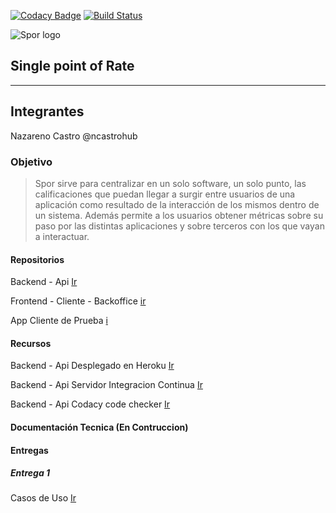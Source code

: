 [![Codacy Badge](https://api.codacy.com/project/badge/Grade/6dc335a3fa00440fa5f5d92573527e56)](https://app.codacy.com/app/nazarenomartincastro/spor_api?utm_source=github.com&utm_medium=referral&utm_content=ncastrohub/spor_api&utm_campaign=Badge_Grade_Dashboard)
[![Build Status](https://travis-ci.org/ncastrohub/spor_api.svg?branch=master)](https://travis-ci.org/ncastrohub/spor_api)

![Spor logo](https://user-images.githubusercontent.com/11638658/45330196-a5408600-b53a-11e8-8999-d34461908ef3.png)
## Single point of Rate
---
## Integrantes

Nazareno Castro @ncastrohub

### Objetivo

>Spor sirve para centralizar en un solo software, un solo punto,  las calificaciones que puedan llegar a surgir entre usuarios de una aplicación como resultado de la interacción de los mismos dentro de un sistema.
Además permite a los usuarios obtener métricas sobre su paso por las distintas aplicaciones y sobre terceros con los que vayan a interactuar.

#### Repositorios

Backend - Api
[Ir](https://github.com/ncastrohub/spor_api)

Frontend - Cliente - Backoffice
[ir](https://github.com/ncastrohub/spor-client)

App Cliente de Prueba
[i](https://github.com/ncastrohub/spor-test-app)

#### Recursos

Backend - Api Desplegado en Heroku
[Ir](https://spor-api.herokuapp.com/)

Backend - Api Servidor Integracion Continua
[Ir](https://travis-ci.org/ncastrohub/spor_api/branches)

Backend - Api Codacy code checker
[Ir](https://app.codacy.com/project/nazarenomartincastro/spor_api/dashboard)

#### Documentación Tecnica (En Contruccion)

#### Entregas

##### Entrega 1

Casos de Uso
[Ir](https://github.com/ncastrohub/spor_app/wiki/Casos-de-Uso-Entrega-1)



